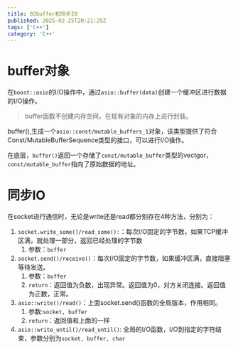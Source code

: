 ```yaml
---
title: 02buffer和同步IO
published: 2025-02-25T20:21:25Z
tags: ['C++']
category: 'C++'
---
```


# buffer对象

在`boost::asio`的I/O操作中，通过`asio::buffer(data)`创建一个缓冲区进行数据的I/O操作。
> buffer函数不创建内存空间，在现有对象的内存上进行封装。

buffer(),生成一个`asio::const/mutable_buffers_1`对象，该类型提供了符合Const/MutableBufferSequence类型的接口，可以进行I/O操作。

在底层，`buffer()`返回一个存储了`const/mutable_buffer`类型的vectgor，`const/mutable_buffer`指向了原始数据的地址。

# 同步IO

在socket进行通信时，无论是write还是read都分别存在4种方法，分别为：
1. `socket.write_some()/read_some():`：每次I/O固定的字节数，如果TCP缓冲区满，就处理一部分，返回已经处理的字节数
   1. 参数：`buffer`
2. `socket.send()/receive()`：每次I/O固定的字节数，如果缓冲区满，直接阻塞等待发送。
   1. 参数：`buffer`
   2. `return`：返回值为负数，出现异常。返回值为0，对方关闭连接。返回值为正数，正常。
3. `asio::write()/read()`：上面socket.send()函数的全局版本，作用相同。
   1. 参数:`socket, buffer`
   2. `return`：返回值和上面的一样
4. `asio::write_until()/read_until()`: 全局的I/O函数，I/O到指定的字符结束，参数分别为`socket, buffer, char`